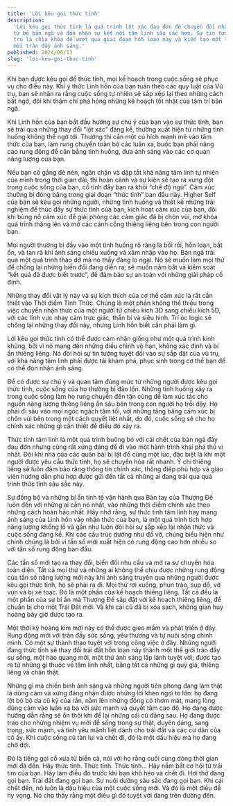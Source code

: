 ```yaml
---
title: 'Lời kêu gọi thức tỉnh'
description:
  'Lời kêu gọi thức tỉnh là quá trình lột xác đau đớn để chuyển đổi nhận thức,
  từ bỏ bản ngã và đón nhận sự kết nối tâm linh sâu sắc hơn. Sự tin tưởng vào vũ
  trụ là chìa khóa để vượt qua giai đoạn hỗn loạn này và kiến tạo một thế giới
  mới tràn đầy ánh sáng.'
published: 2024/06/13
slug: 'loi-keu-goi-thuc-tinh'
---
```


Khi bạn được kêu gọi để thức tỉnh, mọi kế hoạch trong cuộc sống sẽ phục vụ cho
điều này. Khi ý thức Linh hồn của bạn tuân theo các quy luật của Vũ trụ, bạn sẽ
nhận ra rằng cuộc sống tự nhiên sẽ sắp xếp lại theo những cách bất ngờ, đôi khi
thậm chí phá hỏng những kế hoạch tốt nhất của tâm trí bản ngã.

Khi Linh hồn của bạn bắt đầu hướng sự chú ý của bạn vào sự thức tỉnh, bạn sẽ
trải qua những thay đổi "lột xác" đáng kể, thường xuất hiện từ những tình huống
không thể ngờ tới. Thường thì cần một cú hích mạnh mẽ vào tâm thức của bạn, làm
rung chuyển toàn bộ các luân xa, buộc bạn phải nâng cao rung động để cân bằng
tình huống, đưa ánh sáng vào các cơ quan năng lượng của bạn.

Nếu bạn cố gắng đè nén, ngăn chặn và dập tắt khả năng tâm linh tự nhiên của mình
trong thời gian dài, thì hoàn cảnh và sự kiện sẽ tạo ra xung đột trong cuộc sống
của bạn, cố tình đẩy bạn ra khỏi “chế độ ngủ”. Cảm xúc thường bị đóng băng trong
giai đoạn “thức tỉnh” ban đầu này. Higher Self của bạn sẽ kêu gọi những người,
những tình huống và thiết kế những trải nghiệm để thúc đẩy sự thức tỉnh của bạn,
kích hoạt cảm xúc của bạn, đôi khi bùng nổ cảm xúc để giải phóng các cảm giác đã
bị chôn vùi, mở khóa quá trình thăng lên và mở các cánh cổng thiêng liêng bên
trong con người bạn.

Mọi người thường bị đẩy vào một tình huống rõ ràng là bối rối, hỗn loạn, bất ổn,
và tan rã khi ánh sáng chiếu xuống và xâm nhập vào họ. Bản ngã trải qua một quá
trình tháo dỡ mà nó thấy đáng lo ngại. Nó sẽ muốn làm mọi thứ để chống lại những
biến đổi đang diễn ra; sẽ muốn nắm bắt và kiểm soát “kết quả đã được biết
trước”, để đảm bảo sự an toàn với những giải pháp cố định.

Những thay đổi vật lý này và sự kích thích của cơ thể cảm xúc là rất cần thiết
vào Thời điểm Tỉnh Thức. Chúng là một phần không thể thiếu trong việc chuyển
nhận thức của một người từ chiều kích 3D sang chiều kích 5D, với các lĩnh vực
nhạy cảm trực giác, thần bí và siêu hình. Trí óc logic sẽ chống lại những thay
đổi này, nhưng Linh hồn biết cần phải làm gì.

Lời kêu gọi thức tỉnh có thể được cảm nhận giống như một quá trình kinh khủng,
bởi vì nó mang đến những điều chỉnh vô hạn, không xác định và bí ẩn thiêng
liêng. Nó đòi hỏi sự tin tưởng tuyệt đối vào sự sắp đặt của vũ trụ, với khả năng
tâm linh phải được tái khám phá, phục sinh trong cơ thể bạn để có thể đón nhận
ánh sáng.

Để có được sự chú ý và quan tâm đúng mức từ những người được kêu gọi thức tỉnh,
cuộc sống của họ thường bị đảo lộn. Những tình huống xảy ra trong cuộc sống làm
họ rung chuyển đến tận cùng để làm xúc tác cho nguồn năng lượng thiêng liêng ẩn
sâu bên trong con người họ trỗi dậy. Họ phải đi sâu vào mọi ngóc ngách tăm tối,
với những tảng băng cảm xúc bị chôn vùi bên trong một cách quyết liệt nhất, do
đó, cuộc sống sẽ cho họ chính xác những gì cần thiết để điều đó xảy ra.

Thức tỉnh tâm linh là một quá trình buông bỏ với cái chết của bản ngã đầy đau
đớn nhưng cũng rất xứng đáng để đi vào một hành trình khai phá thú vị nhất. Đôi
khi nhà của các quân bài bị lật đổ cùng một lúc, đặc biệt là khi một người được
yêu cầu thức tỉnh, họ sẽ chuyển hóa rất nhanh. Ý chí thiêng liêng sẽ luôn đảm
bảo rằng thông tin chính xác, thông điệp phù hợp và giáo viên hướng dẫn phù hợp
được gửi đến tất cả những ai đang trải qua quá trình thức tỉnh sâu sắc này.

Sự đồng bộ và những bí ẩn tinh tế vận hành qua Bàn tay của Thượng Đế luôn đến
với những ai cần nó nhất, vào những thời điểm chính xác theo những cách hoàn hảo
nhất. Hãy nhớ rằng, sự thức tỉnh tâm linh hay mang ánh sáng của Linh hồn vào
nhận thức của bạn, là một quá trình tích hợp năng lượng khổng lồ và gần như luôn
đòi hỏi sự sắp xếp lại nhận thức và cuộc sống đáng kể. Khi các cấu trúc dường
như đổ vỡ, chúng biểu hiện như chính chúng là bởi vì tần số mới xuất hiện có
rung động cao hơn nhiều so với tần số rung động ban đầu.

Các tần số mới tạo ra thay đổi, biến đổi nhu cầu và mở ra sự chuyển hóa toàn
diện. Tất cả mọi thứ và những ai không thể chịu được những rung động của tần số
năng lượng mới này khi ánh sáng truyền qua những người được kêu gọi thức tỉnh,
họ sẽ phải ra đi. Mọi thứ rơi xuống, phun trào, sụp đổ, vỡ vụn và bị xé toạc. Đó
là một phần của kế hoạch thiêng liêng. Tất cả đều là một phần của sự bí ẩn mà
Thượng Đế sắp đặt với kế hoạch thiêng liêng, để chuẩn bị cho một Trái Đất mới.
Và khi cái cũ đã bị xóa sạch, không gian huy hoàng bây giờ được tạo ra.

Một thời kỳ hoàng kim mới này có thể được gieo mầm và phát triển ở đây. Rung
động mới với tràn đầy sức sống, yêu thương và tự nuôi sống chính mình. Có một sự
thành thạo tuyệt vời trong công việc ở đây. Những người đang thức tỉnh sẽ thay
đổi trái đất hỗn loạn này thành một thế giới tràn đầy sự sống, một hào quang
mới, một thứ ánh sáng lấp lánh tuyệt vời; được tạo ra từ những gì thuộc về tâm
linh nhất, bằng tất cả những gì quý giá, thiêng liêng và chân thật.

Những gì mà chiến binh ánh sáng và những người tiên phong đang làm thật là dũng
cảm và xứng đáng nhận được những lời khen ngợi to lớn: họ đang lột bỏ bộ da cũ
kỹ của rắn, nằm lên những đồng cỏ thơm mát, mang lòng dũng cảm vào luân xa ba
với sức mạnh và quyết tâm cao độ. Họ đang được hướng dẫn rằng sẽ ổn thôi khi để
lại những cái cũ đằng sau. Họ đang được trao cho những nhiệm vụ mới để sống
trong sự thật, duyên dáng, sang trọng, sức mạnh, và tình yêu mãnh liệt dành cho
trái đất và các cư dân của cô ấy. Khi cuộc sống cũ tàn lụi và chết đi, đó là một
dấu hiệu mà họ đang chờ đợi.

Đó là tiếng gọi cổ xưa từ biển cả, nói với họ rằng cuối cùng dòng thời gian mới
đã đến. Hãy thức tỉnh. Thức tỉnh. Thức tỉnh… Hãy nắm bắt cơ hội từ trái tim của
bạn. Hãy làm điều đó trước khi bạn khô héo và chết đi. Hơi thở đang gọi bạn.
Trái đất đang gọi bạn. Sự nuôi dưỡng sâu sắc đang gọi bạn. Khi cái chết đến, nó
luôn là dấu hiệu của một cuộc sống mới. Và đó là một điều để hy vọng. Nó cho
thấy rằng một điều gì đó tuyệt vời đang trên đường đến.
